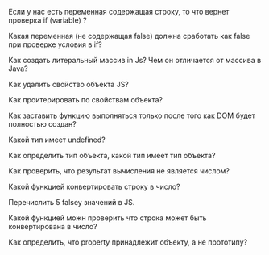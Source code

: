 Если у нас есть переменная содержащая строку, то что вернет проверка if (variable) ?

Какая переменная (не содержащая false) должна сработать как false при проверке условия в if?

Как создать литеральный массив in Js? Чем он отличается от массива в Java?

Как удалить свойство объекта JS?

Как проитерировать по свойствам объекта?

Как заставить функцию выполняться только после того как DOM будет полностью создан?

Какой тип имеет undefined?

Как определить тип объекта, какой тип имеет тип объекта?

Как проверить, что результат вычисления не является числом?

Какой функцией конвертировать строку в число?

Перечислить 5 falsey значений в JS.

Какой функцией можн проверить что строка может быть конвертирована в число?

Как определить, что property принадлежит объекту, а не прототипу?

